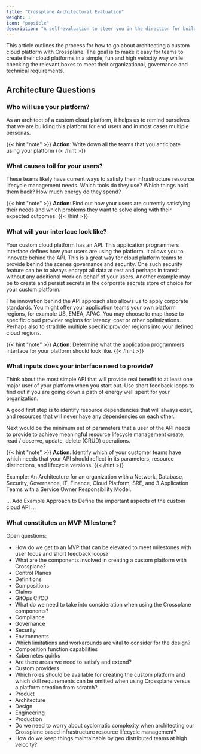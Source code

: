 ```yaml
---
title: "Crossplane Architectural Evaluation"
weight: 1
icon: "popsicle"
description: "A self-evaluation to steer you in the direction for build with Crossplane"
---
```


This article outlines the process for how to go about architecting a custom cloud platform with Crossplane. The goal is to make it easy for teams to create their cloud platforms in a simple, fun and high velocity way while checking the relevant boxes to meet their organizational, governance and technical requirements.

## Architecture Questions

### Who will use your platform?

As an architect of a custom cloud platform, it helps us to remind ourselves that we are building this platform for end users and in most cases multiple personas.

{{< hint "note" >}}
**Action**: Write down all the teams that you anticipate using your platform
{{< /hint >}}

### What causes toil for your users?

These teams likely have current ways to satisfy their infrastructure resource lifecycle management needs. Which tools do they use? Which things hold them back? How much energy do they spend?

{{< hint "note" >}}
**Action**: Find out how your users are currently satisfying their needs and which problems they want to solve along with their expected outcomes.
{{< /hint >}}

### What will your interface look like?

Your custom cloud platform has an API. This application programmers interface defines how your users are using the platform. It allows you to innovate behind the API. This is a great way for cloud platform teams to provide behind the scenes governance and security. One such security feature can be to always encrypt all data at rest and perhaps in transit without any additional work on behalf of your users. Another example may be to create and persist secrets in the corporate secrets store of choice for your custom platform.

The innovation behind the API approach also allows us to apply corporate standards. You might offer your application teams your own platform regions, for example US, EMEA, APAC. You may choose to map those to specific cloud provider regions for latency, cost or other optimizations. Perhaps also to straddle multiple specific provider regions into your defined cloud regions.

{{< hint "note" >}}
**Action**: Determine what the application programmers interface for your platform should look like.
{{< /hint >}}

### What inputs does your interface need to provide?

Think about the most simple API that will provide real benefit to at least one major user of your platform when you start out. Use short feedback loops to find out if you are going down a path of energy well spent for your organization.

A good first step is to identify resource dependencies that will always exist, and resources that will never have any dependencies on each other. 

Next would be the minimum set of parameters that a user of the API needs to provide to achieve meaningful resource lifecycle management create, read / observe, update, delete (CRUD) operations.

{{< hint "note" >}}
**Action**: Identify which of your customer teams have which needs that your API should reflect in its parameters, resource distinctions, and lifecycle versions.
{{< /hint >}}

Example: An Architecture for an organization with a Network, Database, Security, Governance, IT, Finance, Cloud Platform, SRE, and 3 Application Teams with a Service Owner Responsibility Model.

… Add Example Approach to Define the important aspects of the custom cloud API …

### What constitutes an MVP Milestone?

Open questions:

- How do we get to an MVP that can be elevated to meet milestones with user focus and short feedback loops?
- What are the components involved in creating a custom platform with Crossplane?
- Control Planes
- Definitions
- Compositions
- Claims
- GitOps CI/CD
- What do we need to take into consideration when using the Crossplane components?
- Compliance
- Governance
- Security
- Environments
- Which limitations and workarounds are vital to consider for the design?
- Composition function capabilities
- Kubernetes quirks
- Are there areas we need to satisfy and extend?
- Custom providers
- Which roles should be available for creating the custom platform and which skill requirements can be omitted when using Crossplane versus a platform creation from scratch?
- Product
- Architecture
- Design
- Engineering
- Production
- Do we need to worry about cyclomatic complexity when architecting our Crossplane based infrastructure resource lifecycle management?
- How do we keep things maintainable by geo distributed teams at high velocity?
